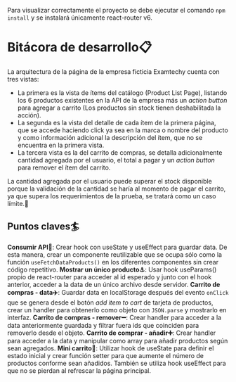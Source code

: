 Para visualizar correctamente el proyecto se debe ejecutar el comando `npm install` y se instalará únicamente react-router v6.
# Bitácora de desarrollo:clipboard:
La arquitectura de la página de la empresa ficticia Examtechy cuenta con tres vistas:
* La primera es la vista de ítems del catálogo (Product List Page), listando los 6 productos existentes en la API de la empresa más un *action button* para agregar a carrito (Los productos sin stock tienen deshabilitada la acción).
* La segunda es la vista del detalle de cada ítem de la primera página, que se accede haciendo click ya sea en la marca o nombre del producto y como información adicional la descripción del ítem,  que no se encuentra en la primera vista.
* La tercera vista es la del carrito de compras, se detalla adicionalmente cantidad agregada por el usuario, el total a pagar y un *action button* para remover el ítem del carrito.

La cantidad agregada por el usuario puede superar el stock disponible porque la validación de la cantidad se haría al momento de pagar el carrito, ya que supera los requerimientos de la prueba, se tratará como un caso límite.:dizzy:

## Puntos claves:surfer:

**Consumir API:fork_and_knife:**:  Crear hook con useState y useEffect para guardar data. De esta manera, crear un componente reutilizable que se ocupa sólo como la función  `useFetchDataProducts()`  en los diferentes componentes sin crear código repetitivo. 
**Mostrar un único producto:anchor:**: Usar hook useParams() propio de react-router para acceder al id esperado y junto con el hook anterior,  acceder a la data de un único archivo desde servidor.
**Carrito de compras - data:airplane:**: Guardar data en localStorage después del evento `onClick` que se genera desde el botón *add item to cart* de tarjeta de productos, crear un handler para obtenerlo como objeto con `JSON.parse` y mostrarlo en interfaz.
**Carrito de compras - remover:heavy_minus_sign:**: Crear handler para acceder a la data anteriormente guardada y filtrar fuera ids que coinciden para removerlo desde el objeto.
**Carrito de comprar - añadir:heavy_plus_sign:**: Crear handler para acceder a la data y manipular como array para añadir productos según sean agregados.
**Mini carrito:honeybee:**:  Utilizar hook de useState para definir el estado inicial y crear función setter para que aumente el número de productos conforme sean añadidos. También se utiliza hook useEffect para que no se pierdan al refrescar la página principal.